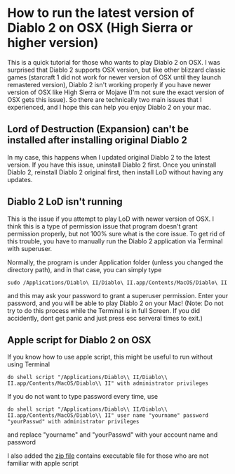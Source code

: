 # How to run the latest version of Diablo 2 on OSX (High Sierra or higher version)
This is a quick tutorial for those who wants to play Diablo 2 on OSX.
I was surprised that Diablo 2 supports OSX version, but like other blizzard classic games (starcraft 1 did not work for newer version of OSX until they launch remastered version), Diablo 2 isn't working properly if you have newer version of OSX like High Sierra or Mojave (I'm not sure the exact version of OSX gets this issue).
So there are technically two main issues that I experienced, and I hope this can help you enjoy Diablo 2 on your mac.

## Lord of Destruction (Expansion) can't be installed after installing original Diablo 2
In my case, this happens when I updated original Diablo 2 to the latest version.
If you have this issue, uninstall Diablo 2 first.
Once you uninstall Diablo 2, reinstall Diablo 2 original first, then install LoD without having any updates.

## Diablo 2 LoD isn't running
This is the issue if you attempt to play LoD with newer version of OSX. I think this is a type of permission issue that program doesn't grant permission properly, but not 100% sure what is the core issue.
To get rid of this trouble, you have to manually run the Diablo 2 application via Terminal with superuser.

Normally, the program is under Application folder (unless you changed the directory path), and in that case, you can simply type

```
sudo /Applications/Diablo\ II/Diablo\ II.app/Contents/MacOS/Diablo\ II
```

and this may ask your password to grant a superuser permission. Enter your password, and you will be able to play Diablo 2 on your Mac!
(Note: Do not try to do this process while the Terminal is in full Screen. If you did accidently, dont get panic and just press esc serveral times to exit.)

## Apple script for Diablo 2 on OSX
If you know how to use apple script, this might be useful to run without using Terminal

```
do shell script "/Applications/Diablo\\ II/Diablo\\ II.app/Contents/MacOS/Diablo\\ II" with administrator privileges
```

If you do not want to type password every time, use

```
do shell script "/Applications/Diablo\\ II/Diablo\\ II.app/Contents/MacOS/Diablo\\ II" user name "yourname" password "yourPasswd" with administrator privileges
```
and replace "yourname" and "yourPasswd" with your account name and password 

I also added the [zip file](https://github.com/monstermare/Diablo_2_on_mac/blob/master/launcher.zip) contains executable file for those who are not familiar with apple script

